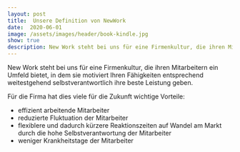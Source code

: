 ```yaml
---
layout: post
title:  Unsere Definition von NewWork
date:  2020-06-01
image: /assets/images/header/book-kindle.jpg
show: true
description: New Work steht bei uns für eine Firmenkultur, die ihren Mitarbeitern ein Umfeld bietet, in dem sie motiviert Ihren Fähigkeiten entsprechend weitestgehend selbstverantwortlich ihre beste Leistung geben.
---
```


New Work steht bei uns für eine Firmenkultur, die ihren Mitarbeitern ein Umfeld bietet, in dem sie motiviert Ihren Fähigkeiten entsprechend weitestgehend selbstverantwortlich ihre beste Leistung geben.

Für die Firma hat dies viele für die Zukunft wichtige Vorteile:

<ul>
  <li style="list-style-type:disc;">effizient arbeitende Mitarbeiter</li>
  <li style="list-style-type:disc;">reduzierte Fluktuation der Mitarbeiter</li>
  <li style="list-style-type:disc;">flexiblere und dadurch kürzere Reaktionszeiten auf Wandel am Markt durch die hohe Selbstverantwortung der Mitarbeiter</li>
  <li style="list-style-type:disc;">weniger Krankheitstage der Mitarbeiter</li>
</ul>
